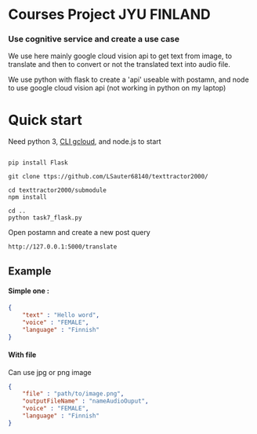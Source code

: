 # Courses Project JYU FINLAND
### Use cognitive service and create a use case

We use here mainly google cloud vision api to get text from image, to translate and then to convert or not the translated text into audio file.

We use python with flask to create a 'api' useable with postamn, and node to use google cloud vision api (not working in python on my laptop)


# Quick start


Need python 3, [CLI gcloud](https://cloud.google.com/sdk/docs/install), and node.js to start

```console

pip install Flask

git clone ttps://github.com/LSauter68140/texttractor2000/

cd texttractor2000/submodule
npm install

cd ..
python task7_flask.py 

```

Open postamn and create a new post query

```
http://127.0.0.1:5000/translate

```

## Example


#### Simple one : 
```json
{
    "text" : "Hello word",
    "voice" : "FEMALE",
    "language" : "Finnish"
}
```
#### With file
Can use jpg or png image

```json
{
    "file" : "path/to/image.png",
    "outputFileName" : "nameAudioOuput",
    "voice" : "FEMALE",
    "language" : "Finnish"
}



```





